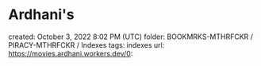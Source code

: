 # Ardhani's

created: October 3, 2022 8:02 PM (UTC)
folder: BOOKMRKS-MTHRFCKR / PIRACY-MTHRFCKR / Indexes
tags: indexes
url: https://movies.ardhani.workers.dev/0: